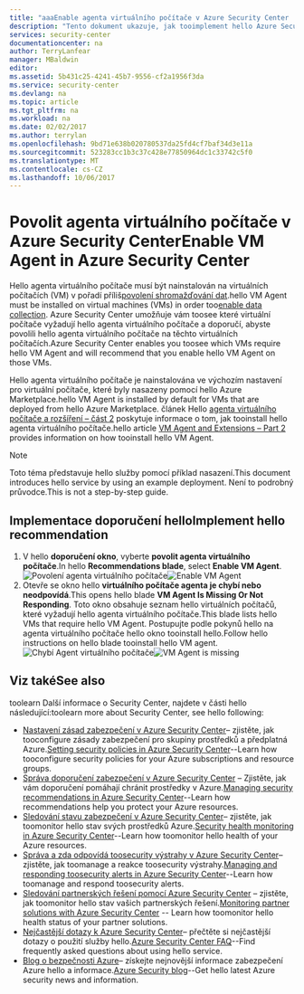 ```yaml
---
title: "aaaEnable agenta virtuálního počítače v Azure Security Center | Microsoft Docs"
description: "Tento dokument ukazuje, jak tooimplement hello Azure Security Center doporučení ** povolit virtuálního počítače agenta **."
services: security-center
documentationcenter: na
author: TerryLanfear
manager: MBaldwin
editor: 
ms.assetid: 5b431c25-4241-45b7-9556-cf2a1956f3da
ms.service: security-center
ms.devlang: na
ms.topic: article
ms.tgt_pltfrm: na
ms.workload: na
ms.date: 02/02/2017
ms.author: terrylan
ms.openlocfilehash: 9bd71e638b020780537da25fd4cf7baf34d3e11a
ms.sourcegitcommit: 523283cc1b3c37c428e77850964dc1c33742c5f0
ms.translationtype: MT
ms.contentlocale: cs-CZ
ms.lasthandoff: 10/06/2017
---
```

# <a name="enable-vm-agent-in-azure-security-center"></a><span data-ttu-id="daf7b-103">Povolit agenta virtuálního počítače v Azure Security Center</span><span class="sxs-lookup"><span data-stu-id="daf7b-103">Enable VM Agent in Azure Security Center</span></span>
<span data-ttu-id="daf7b-104">Hello agenta virtuálního počítače musí být nainstalován na virtuálních počítačích (VM) v pořadí příliš[povolení shromažďování dat](security-center-enable-data-collection.md).</span><span class="sxs-lookup"><span data-stu-id="daf7b-104">hello VM Agent must be installed on virtual machines (VMs) in order too[enable data collection](security-center-enable-data-collection.md).</span></span>  <span data-ttu-id="daf7b-105">Azure Security Center umožňuje vám toosee které virtuální počítače vyžadují hello agenta virtuálního počítače a doporučí, abyste povolili hello agenta virtuálního počítače na těchto virtuálních počítačích.</span><span class="sxs-lookup"><span data-stu-id="daf7b-105">Azure Security Center enables you toosee which VMs require hello VM Agent and will recommend that you enable hello VM Agent on those VMs.</span></span>

<span data-ttu-id="daf7b-106">Hello agenta virtuálního počítače je nainstalována ve výchozím nastavení pro virtuální počítače, které byly nasazeny pomocí hello Azure Marketplace.</span><span class="sxs-lookup"><span data-stu-id="daf7b-106">hello VM Agent is installed by default for VMs that are deployed from hello Azure Marketplace.</span></span> <span data-ttu-id="daf7b-107">článek Hello [agenta virtuálního počítače a rozšíření – část 2](https://azure.microsoft.com/blog/vm-agent-and-extensions-part-2/) poskytuje informace o tom, jak tooinstall hello agenta virtuálního počítače.</span><span class="sxs-lookup"><span data-stu-id="daf7b-107">hello article [VM Agent and Extensions – Part 2](https://azure.microsoft.com/blog/vm-agent-and-extensions-part-2/) provides information on how tooinstall hello VM Agent.</span></span>

> [!NOTE]
> <span data-ttu-id="daf7b-108">Toto téma představuje hello služby pomocí příklad nasazení.</span><span class="sxs-lookup"><span data-stu-id="daf7b-108">This document introduces hello service by using an example deployment.</span></span> <span data-ttu-id="daf7b-109">Není to podrobný průvodce.</span><span class="sxs-lookup"><span data-stu-id="daf7b-109">This is not a step-by-step guide.</span></span>
>
>

## <a name="implement-hello-recommendation"></a><span data-ttu-id="daf7b-110">Implementace doporučení hello</span><span class="sxs-lookup"><span data-stu-id="daf7b-110">Implement hello recommendation</span></span>
1. <span data-ttu-id="daf7b-111">V hello **doporučení okno**, vyberte **povolit agenta virtuálního počítače**.</span><span class="sxs-lookup"><span data-stu-id="daf7b-111">In hello **Recommendations blade**, select **Enable VM Agent**.</span></span>
   <span data-ttu-id="daf7b-112">![Povolení agenta virtuálního počítače][1]</span><span class="sxs-lookup"><span data-stu-id="daf7b-112">![Enable VM Agent][1]</span></span>
2. <span data-ttu-id="daf7b-113">Otevře se okno hello **virtuálního počítače agenta je chybí nebo neodpovídá**.</span><span class="sxs-lookup"><span data-stu-id="daf7b-113">This opens hello blade **VM Agent Is Missing Or Not Responding**.</span></span> <span data-ttu-id="daf7b-114">Toto okno obsahuje seznam hello virtuálních počítačů, které vyžadují hello agenta virtuálního počítače.</span><span class="sxs-lookup"><span data-stu-id="daf7b-114">This blade lists hello VMs that require hello VM Agent.</span></span> <span data-ttu-id="daf7b-115">Postupujte podle pokynů hello na agenta virtuálního počítače hello okno tooinstall hello.</span><span class="sxs-lookup"><span data-stu-id="daf7b-115">Follow hello instructions on hello blade tooinstall hello VM agent.</span></span>
   <span data-ttu-id="daf7b-116">![Chybí Agent virtuálního počítače][2]</span><span class="sxs-lookup"><span data-stu-id="daf7b-116">![VM Agent is missing][2]</span></span>

## <a name="see-also"></a><span data-ttu-id="daf7b-117">Viz také</span><span class="sxs-lookup"><span data-stu-id="daf7b-117">See also</span></span>
<span data-ttu-id="daf7b-118">toolearn Další informace o Security Center, najdete v části hello následující:</span><span class="sxs-lookup"><span data-stu-id="daf7b-118">toolearn more about Security Center, see hello following:</span></span>

* <span data-ttu-id="daf7b-119">[Nastavení zásad zabezpečení v Azure Security Center](security-center-policies.md)– zjistěte, jak tooconfigure zásady zabezpečení pro skupiny prostředků a předplatná Azure.</span><span class="sxs-lookup"><span data-stu-id="daf7b-119">[Setting security policies in Azure Security Center](security-center-policies.md)--Learn how tooconfigure security policies for your Azure subscriptions and resource groups.</span></span>
* <span data-ttu-id="daf7b-120">[Správa doporučení zabezpečení v Azure Security Center](security-center-recommendations.md) – Zjistěte, jak vám doporučení pomáhají chránit prostředky v Azure.</span><span class="sxs-lookup"><span data-stu-id="daf7b-120">[Managing security recommendations in Azure Security Center](security-center-recommendations.md)--Learn how recommendations help you protect your Azure resources.</span></span>
* <span data-ttu-id="daf7b-121">[Sledování stavu zabezpečení v Azure Security Center](security-center-monitoring.md)– zjistěte, jak toomonitor hello stav svých prostředků Azure.</span><span class="sxs-lookup"><span data-stu-id="daf7b-121">[Security health monitoring in Azure Security Center](security-center-monitoring.md)--Learn how toomonitor hello health of your Azure resources.</span></span>
* <span data-ttu-id="daf7b-122">[Správa a zda odpovídá toosecurity výstrahy v Azure Security Center](security-center-managing-and-responding-alerts.md)– zjistěte, jak toomanage a reakce toosecurity výstrahy.</span><span class="sxs-lookup"><span data-stu-id="daf7b-122">[Managing and responding toosecurity alerts in Azure Security Center](security-center-managing-and-responding-alerts.md)--Learn how toomanage and respond toosecurity alerts.</span></span>
* <span data-ttu-id="daf7b-123">[Sledování partnerských řešení pomocí Azure Security Center](security-center-partner-solutions.md) – zjistěte, jak toomonitor hello stav vašich partnerských řešení.</span><span class="sxs-lookup"><span data-stu-id="daf7b-123">[Monitoring partner solutions with Azure Security Center](security-center-partner-solutions.md) -- Learn how toomonitor hello health status of your partner solutions.</span></span>
* <span data-ttu-id="daf7b-124">[Nejčastější dotazy k Azure Security Center](security-center-faq.md)– přečtěte si nejčastější dotazy o použití služby hello.</span><span class="sxs-lookup"><span data-stu-id="daf7b-124">[Azure Security Center FAQ](security-center-faq.md)--Find frequently asked questions about using hello service.</span></span>
* <span data-ttu-id="daf7b-125">[Blog o bezpečnosti Azure](http://blogs.msdn.com/b/azuresecurity/)– získejte nejnovější informace zabezpečení Azure hello a informace.</span><span class="sxs-lookup"><span data-stu-id="daf7b-125">[Azure Security blog](http://blogs.msdn.com/b/azuresecurity/)--Get hello latest Azure security news and information.</span></span>

<!--Image references-->
[1]: ./media/security-center-enable-vm-agent/enable-vm-agent.png
[2]: ./media/security-center-enable-vm-agent/vm-agent-is-missing.png
